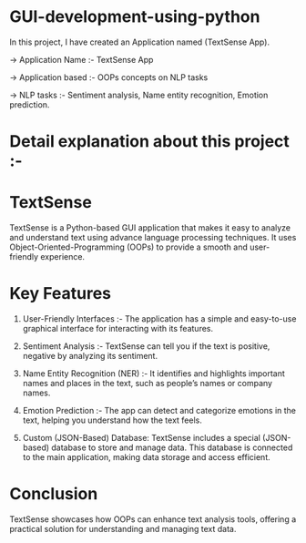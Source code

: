 # GUI-development-using-python
In this project, I have created an Application named (TextSense App). 

-> Application Name :- TextSense App 

-> Application based :- OOPs concepts on NLP tasks

-> NLP tasks :-  Sentiment analysis, Name entity recognition, Emotion prediction. 

# Detail explanation about this project :-

# TextSense

TextSense is a Python-based GUI application that makes it easy to analyze and understand text using advance language processing techniques. 
It uses Object-Oriented-Programming (OOPs) to provide a smooth and user-friendly experience.

# Key Features
1. User-Friendly Interfaces :- The application has a simple and easy-to-use graphical interface for interacting with its features.

2. Sentiment Analysis :- TextSense can tell you if the text is positive, negative by analyzing its sentiment.

3. Name Entity Recognition (NER) :- It identifies and highlights important names and places in the text, such as people’s names or company names.

4. Emotion Prediction :- The app can detect and categorize emotions in the text, helping you understand how the text feels.

5. Custom (JSON-Based) Database: TextSense includes a special (JSON-based) database to store and manage data. This database is connected to the main application, making data storage and access efficient.

# Conclusion
TextSense showcases how OOPs can enhance text analysis tools, offering a practical solution for understanding and managing text data.
